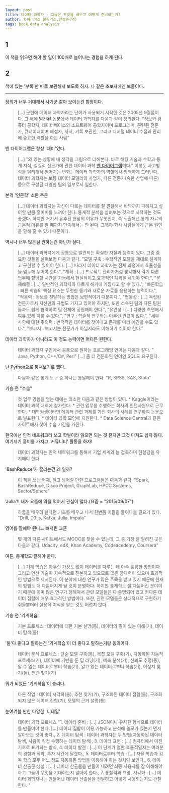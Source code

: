 ```yaml
---
layout: post
title: 데이터 과학자 - 그들은 무엇을 배우고 어떻게 준비하는가?
author: 차하리아스 불가리스,안성준(역)
tags: book,data analysis
---
```


## 1

이 책을 읽으면 해야 할 일이 100배로 늘어나는 경험을 하게 된다.

## 2

책에 있는 '부록'만 따로 보관해서 보도록 하자. 나 같은 초보자에겐 보물이다.

-----

정의가 너무 거대해서 사기꾼 같아 보이는건 함정이다.
> [...] 문헌에 데이터 과학자라는 단어가 사용되기 시작한 것은 2005년 9월쯤이다. 그 해에 [발간된 논문](http://www.nsf.gov/pubs/2005/nsb0540)에서 데이터 과학자를 다음과 같이 정의한다. "정보와 컴퓨터 공학자, 데이터베이스와 소프트웨어 공학자이며 프로그래머, 훈련된 전문가, 큐레이터이며 해설자, 사서, 기록 보관인, 그리고 디지털 데이터 수집과 관리에 중요한 역할을 하는 사람"

벤 다이어그램은 항상 '재미'있다.
> [...] "와 있는 상황에 내 생각을 그림으로 더해본다. 바로 해킹 기술과 수학과 통계 지식, 실질적 전문가에 관한 데이터 과학 [벤 다이어그램](https://s3.amazonaws.com/aws.drewconway.com/viz/venn_diagram/data_science.html)이다."
> 이렇듯 사고방식을 달리해서 얻어지는 변화는 데이터 과학자의 역할에서 명백하게 드러난다. 데이터 과학자는 보통 데이터 모델러와 사업가, 다른 전문가(속한 산업에 따른) 등으로 구성된 다양한 팀의 일부로서 일한다.

본격 '인문학' 소환 주문
> [...] 데이터 과학자는 자신이 다르는 데이터를 잘 관찰해서 바닥까지 파헤치고 싶어할 만큼 흥미미를 느껴야 한다. 통계적 분석을 살펴보는 것으로 시작하는 것도 좋겠다. 하지만 거기서 유추된 현상의 이유가 무엇인지, 즉 도출해낸 통계 자료의 근본적 이유를 알 때까지 만족해서는 안 된다. 그래야 회사 사람들에게 근본 원인을 말해 줄 수 있기 때문이다.

역시나 너무 많은걸 원하는건 아닌가 싶다.
> [...] 데이터 과학자에게 공통으로 발견되는 확실한 자질과 능력이 있다. 그중 중요한 것들을 살펴보면 다음과 같다. "모델 구축 : 수학적인 모델을 제대로 설계하고 구현할 수 있어야 한다. [...] 따라서 데이터 과학자는 전체 과정에서 효율성을 늘 염두해 두어야 한다.", "계획 : [...] 프로젝트 관리자처럼 생각해서 각기 다른 업무에 할당할 시간을 가늠해서 현실적이고 효과적인 계획을 세워야 한다.", "문제해결 : [...] 일반적인 과학자와 다르게 해커에 가깝다고 할 수 있다.", "빠른학습 : 빠른 학습의 핵심 요소는 뚜렷한 동기와 새로운 자료를 응용하는 능력이다.", "적응력 : 정보를 전달하는 방법은 보편적이기 때문이다.", "협동성 : [...] 독립된 전문가로서 자신만의 규범도 가지고 있어야 하지만, 또한 소속된 팀의 다른 팀원들과도 쉽게 협력하여 팀 전체에 공헌해야 한다.", "유연성 : [...] 다양한 측면에서 여유 있게 다룰 수 있다.",  "연구 : 학술적 연구와는 아무런 관련이 없다.", "세부 사항에 대한 주의력 : 변칙적인 데이터를 찾아내고 문제를 미리 예견할 수도 있다.", "보고서 : 보고서는 전문가가 아닐지라도 이해하기 쉬어야 한다."

데이터 과학자가 아니라도 이 정도 능력이면 어디든 원한다.
> 데이터 과학자 구인에서 공통으로 원하는 프로그래밍 언어는 다음과 같다. " Java, Python, C++/C#, Perl" [...] 좀 더 전문화된 언어인 SQL도 요구된다.

난 Python으로 퉁쳐보기로 했다.
> 다음과 같은 통계 도구 중 하나는 통달해야 한다. "R, SPSS, SAS, Stata"

기승 전 "수습"
> 첫 업무 경험을 얻는 데에는 최소한 다음과 같은 방법이 있다. * Kaggle이라는 데이터 과학 대회에 참가한다. * 관련 업무를 수행하는 회사의 인턴사원으로 근무한다. * 대학원생이라면 데이터 관련 과제를 가진 회사의 사례를 연구하여 논문으로 발표한다. * 데이터 과학 모임에 지원한다. * Data Science Central과 같은 사이트에서 찾아 수습 기간을 가진다.

한국에선 인적 네트워크라 쓰고 학벌이라 읽으면 되는 것 같지만 그것 마져도 쉽지 않다. 여기저기 흥미를 가지고 '커뮤니티' 활동을 하자!
> 데이터 과학자는 인적 네트워크를 통해서 기업 세계와 늘 접촉하며 현실감을 유지해야 한다.

'BashReduce'가 끌리는건 왜 일까?
> 이 책을 쓰는 현재, 짚고 넘어갈 만한 프로그램들은 다음과 같다. "Spark, BashReduce, Disco Project, GraphLab, HPCC Systems, Sector/Sphere"

'Julia'!! 내가 요즘에 약을 먹어서 관심이 많다.(요즘 = "2015/09/07")
> 하둡을 배우려 한다면 기초를 배우고 나서 한번쯤 이들을 들여다볼 필요가 있다. "Drill, D3.js, Kafka, Julia, Impala"

영어를 잘해야 된다느 뼈저린 교훈
> 몇 개의 다른 사이트에서도 MOOC를 찾을 수 있는데, 그 중 가장 잘 알려진 곳은 다음과 같다. Udacity, edX, Khan Academy, Codeacedemy, Coursera"

여튼, 통계학도 잘해야 한다.
> [...] 기계 학습은 아무런 가정도 없이 데이터를 다루는 데 아주 훌륭한 방법이다. 그리고 연산 기술이 지속적으로 진본하고 있으므로 많은 잠재력이 있으며 효과적인 방법으로 제시된다. 이 분야에 대한 연구가 많은 주목을 받고 있기 때문에 현재의 방법도 더 다듬어지게 될 것이 분명하다. 하지만 통계학도 잘 다듬어진 분야이기 때문에 이미 많은 연구가 행해져서 관련 모델들은 다 증명되어 있고 커다른 데이터 집합에 매우 효과적인 방법이다. 또한, 관련 모델들은 상대적으로 구현하기 쉬울뿐더러 실용적 지식을 얻는 것도 어렵지 않다.

기승 전 '기계학습'
> 기본 프로세스 : 데이터에 대한 기본 설명(통), 데이터의 깊이 있는 이해(기), 데이터 탐색(둘)

'둘'다 좋다고 말하는건 '기계학습'이 더 좋다고 말하는거랑 동의어다.
> 데이터 분석 프로세스 : 단순 모델 구축(통), 복잡 모델 구축(기), 자동화된 지능적 프로세스(기), 데이터에 기반을 둔 딥 러닝(기), 예측 분석(기), 신뢰도 추정(통), 알 수 없는 데이터로부터 학습(기), 알고 있는 데이터로부터 학습(기), 이상치 찾기(둘), 연관 찾기(기)

뭐가 되었든 '기계학습'이 승리다.
> 다른 작업 : 데이터 시각화(둘), 추천 찾기(기), 구조화된 데이터 집합(둘), 구조화되지 않은 데이터 집합(기), 모델의 근거 설명(통)

눈여겨볼 만한 다양한 '디테일'
> 데이터 과학 프로세스 "1. 데이터 준비 : [...] JSON이나 유사한 형식으로 데이터를 만들어야 한다. [...] 데이터 집합이 이용 가능하고 분석에 쓸모가 있는지 먼저 알아보는 것이 좋다., 2. 데이터 탐색 : 데이터 과학자는 두 방법(자동화된 데이터 탐색, 사람이 직접 수행하는 데이터 탐색), 3. 데이터 표현 : [...] 컴퓨터에서 이진 기호로 표기되는 방식, 4. 데이터 발견 : [...] 이 단계가 얼만 효율적일지는 여러분의 경험과 직과, 투자 시간에 달렸다., 5. 데이터로부터 학습 : [...] 자율 학습과 감독 학습 모두 어느 정도 자동화된 방법을 이용해야 하는 것처럼 보인다., 6. 데이터 산출문 생성 : [...] 데이터 산출물을 만들어 내려면 최종 사용자를 잘 이해해야 하고 그들이 무엇을 기대하는지 알아야 한다., 7. 통찰력과 표명, 시각화 : [...] 데이터 과학자나는 만들어낸 데이터 산출물을 전달하고 어떻게 사용되는지도 관찰한다. "